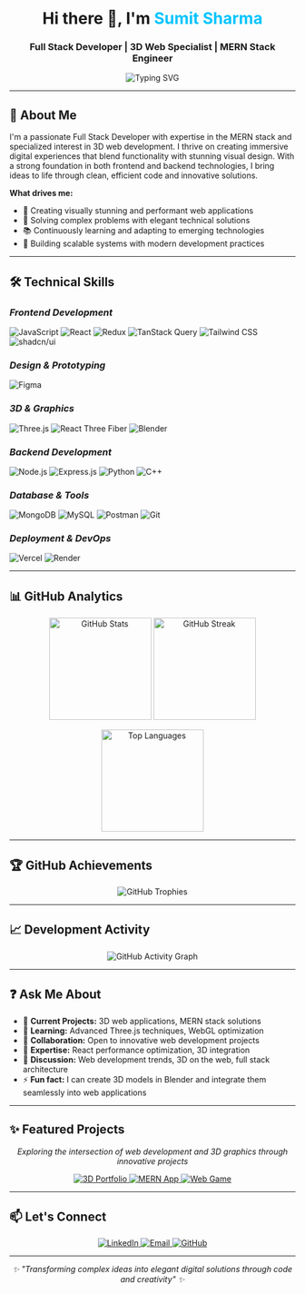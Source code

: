 <h1 align="center">
  Hi there 👋, I'm <span style="color:#00C4FF;">Sumit Sharma</span>
</h1>

<h3 align="center">Full Stack Developer | 3D Web Specialist | MERN Stack Engineer</h3>

<p align="center">
  <img src="https://readme-typing-svg.demolab.com?font=Fira+Code&weight=600&size=24&pause=1000&color=00C4FF&center=true&vCenter=true&width=500&lines=Full+Stack+Developer;MERN+Stack+Specialist;3D+Web+Developer;React+%7C+Three.js+%7C+Blender;Clean+Code+Advocate" alt="Typing SVG" />
</p>

---

## 🚀 About Me

I'm a passionate Full Stack Developer with expertise in the MERN stack and specialized interest in 3D web development. I thrive on creating immersive digital experiences that blend functionality with stunning visual design. With a strong foundation in both frontend and backend technologies, I bring ideas to life through clean, efficient code and innovative solutions.

**What drives me:**
- 🎨 Creating visually stunning and performant web applications
- 🔧 Solving complex problems with elegant technical solutions
- 📚 Continuously learning and adapting to emerging technologies
- 🚀 Building scalable systems with modern development practices

---

## 🛠️ Technical Skills

### *Frontend Development*
![JavaScript](https://img.shields.io/badge/JavaScript-F7DF1E?style=for-the-badge&logo=javascript&logoColor=black)
![React](https://img.shields.io/badge/React-20232A?style=for-the-badge&logo=react&logoColor=61DAFB)
![Redux](https://img.shields.io/badge/Redux-764ABC?style=for-the-badge&logo=redux&logoColor=white)
![TanStack Query](https://img.shields.io/badge/TanStack_Query-FF4154?style=for-the-badge&logo=reactquery&logoColor=white)
![Tailwind CSS](https://img.shields.io/badge/Tailwind_CSS-38B2AC?style=for-the-badge&logo=tailwind-css&logoColor=white)
![shadcn/ui](https://img.shields.io/badge/shadcn/ui-000000?style=for-the-badge)

### *Design & Prototyping*
![Figma](https://img.shields.io/badge/Figma-F24E1E?style=for-the-badge&logo=figma&logoColor=white)

### *3D & Graphics*
![Three.js](https://img.shields.io/badge/Three.js-000000?style=for-the-badge&logo=three.js&logoColor=white)
![React Three Fiber](https://img.shields.io/badge/React_Three_Fiber-20232A?style=for-the-badge&logo=react&logoColor=61DAFB)
![Blender](https://img.shields.io/badge/Blender-F5792A?style=for-the-badge&logo=blender&logoColor=white)

### *Backend Development*
![Node.js](https://img.shields.io/badge/Node.js-339933?style=for-the-badge&logo=node.js&logoColor=white)
![Express.js](https://img.shields.io/badge/Express.js-000000?style=for-the-badge&logo=express&logoColor=white)
![Python](https://img.shields.io/badge/Python-3776AB?style=for-the-badge&logo=python&logoColor=white)
![C++](https://img.shields.io/badge/C++-00599C?style=for-the-badge&logo=c%2B%2B&logoColor=white)

### *Database & Tools*
![MongoDB](https://img.shields.io/badge/MongoDB-47A248?style=for-the-badge&logo=mongodb&logoColor=white)
![MySQL](https://img.shields.io/badge/MySQL-4479A1?style=for-the-badge&logo=mysql&logoColor=white)
![Postman](https://img.shields.io/badge/Postman-FF6C37?style=for-the-badge&logo=postman&logoColor=white)
![Git](https://img.shields.io/badge/Git-F05032?style=for-the-badge&logo=git&logoColor=white)

### *Deployment & DevOps*
![Vercel](https://img.shields.io/badge/Vercel-000000?style=for-the-badge&logo=vercel&logoColor=white)
![Render](https://img.shields.io/badge/Render-46E3B7?style=for-the-badge&logo=render&logoColor=white)

---

## 📊 GitHub Analytics

<p align="center">
  <img height="180em" src="https://github-readme-stats.vercel.app/api?username=Sumit7521&show_icons=true&theme=radical&count_private=true&include_all_commits=true&hide_border=true" alt="GitHub Stats" />
  <img height="180em" src="https://github-readme-streak-stats.herokuapp.com/?user=Sumit7521&theme=radical&hide_border=true&fire=00C4FF&ring=00C4FF" alt="GitHub Streak" />
</p>

<p align="center">
  <img height="180em" src="https://github-readme-stats.vercel.app/api/top-langs/?username=Sumit7521&layout=compact&theme=radical&langs_count=8&hide_border=true&hide=html,css" alt="Top Languages" />
</p>

---

## 🏆 GitHub Achievements

<p align="center">
  <img src="https://github-profile-trophy.vercel.app/?username=Sumit7521&theme=radical&no-frame=true&row=2&column=4&margin-w=15&margin-h=15&no-bg=true" alt="GitHub Trophies" />
</p>

---

## 📈 Development Activity

<p align="center">
  <img src="https://github-readme-activity-graph.vercel.app/graph?username=Sumit7521&bg_color=0d1117&color=00C4FF&line=00C4FF&point=FFFFFF&area=true&hide_border=true&custom_title=My%20Contribution%20Graph" alt="GitHub Activity Graph" />
</p>

---

## ❓ Ask Me About

- 🔭 **Current Projects:** 3D web applications, MERN stack solutions
- 🌱 **Learning:** Advanced Three.js techniques, WebGL optimization
- 👯 **Collaboration:** Open to innovative web development projects
- 🤔 **Expertise:** React performance optimization, 3D integration
- 💬 **Discussion:** Web development trends, 3D on the web, full stack architecture
- ⚡ **Fun fact:** I can create 3D models in Blender and integrate them seamlessly into web applications

---

## ✨ Featured Projects

<p align="center">
  <i>Exploring the intersection of web development and 3D graphics through innovative projects</i>
</p>

<p align="center">
  <a href="https://github.com/Sumit7521?tab=repositories">
    <img src="https://via.placeholder.com/220x120.png?text=3D+Portfolio" alt="3D Portfolio" />
  </a>
  <a href="https://github.com/Sumit7521?tab=repositories">
    <img src="https://via.placeholder.com/220x120.png?text=MERN+App" alt="MERN App" />
  </a>
  <a href="https://github.com/Sumit7521?tab=repositories">
    <img src="https://via.placeholder.com/220x120.png?text=Web+Game" alt="Web Game" />
  </a>
</p>

---

## 📫 Let's Connect

<p align="center">
  <a href="https://www.linkedin.com/in/sumit-sharma-818198343/" target="_blank">
    <img src="https://img.shields.io/badge/LinkedIn-0077B5?style=for-the-badge&logo=linkedin&logoColor=white" alt="LinkedIn" />
  </a>
  <a href="mailto:sumit140803@gmail.com">
    <img src="https://img.shields.io/badge/Email-D14836?style=for-the-badge&logo=gmail&logoColor=white" alt="Email" />
  </a>
  <a href="https://github.com/Sumit7521" target="_blank">
    <img src="https://img.shields.io/badge/GitHub-100000?style=for-the-badge&logo=github&logoColor=white" alt="GitHub" />
  </a>
</p>

---

<p align="center">
  <i>✨ "Transforming complex ideas into elegant digital solutions through code and creativity" ✨</i>
</p>
